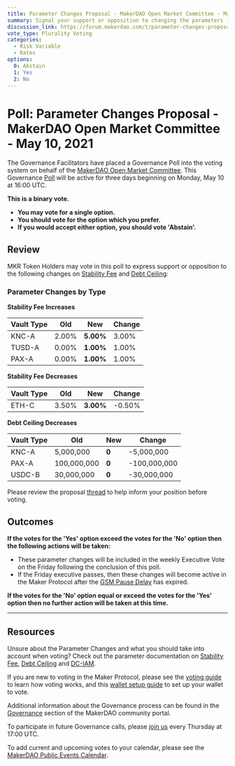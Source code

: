 ```yaml
---
title: Parameter Changes Proposal - MakerDAO Open Market Committee - May 10, 2021
summary: Signal your support or opposition to changing the parameters listed in this poll.
discussion_link: https://forum.makerdao.com/t/parameter-changes-proposal-ppg-omc-001-4-may-2021/7835
vote_type: Plurality Voting
categories:
  - Risk Variable
  - Rates
options:
  0: Abstain
  1: Yes
  2: No
---
```


# Poll: Parameter Changes Proposal - MakerDAO Open Market Committee - May 10, 2021

The Governance Facilitators have placed a Governance Poll into the voting system on behalf of the [MakerDAO Open Market Committee](https://forum.makerdao.com/t/parameter-proposal-group-makerdao-open-market-committee/7355). This Governance [Poll](https://community-development.makerdao.com/en/learn/governance/on-chain-gov) will be active for three days beginning on Monday, May 10 at 16:00 UTC.

**This is a binary vote.**

- **You may vote for a single option.**
- **You should vote for the option which you prefer.**
- **If you would accept either option, you should vote 'Abstain'.**

## Review

MKR Token Holders may vote in this poll to express support or opposition to the following changes on [Stability Fee](https://community-development.makerdao.com/en/learn/governance/param-stability-fee) and [Debt Ceiling](https://community-development.makerdao.com/en/learn/governance/param-debt-ceiling/):

### Parameter Changes by Type

**Stability Fee Increases**

| Vault Type | Old   | New       | Change |
| ---------- | ----- | --------- | ------ |
| KNC-A      | 2.00% | **5.00%** | 3.00%  |
| TUSD-A     | 0.00% | **1.00%** | 1.00%  |
| PAX-A      | 0.00% | **1.00%** | 1.00%  |

**Stability Fee Decreases**

| Vault Type | Old   | New       | Change |
| ---------- | ----- | --------- | ------ |
| ETH-C      | 3.50% | **3.00%** | -0.50% |

**Debt Ceiling Decreases**

| Vault Type | Old         | New   | Change       |
| ---------- | ----------- | ----- | ------------ |
| KNC-A      | 5,000,000   | **0** | -5,000,000   |
| PAX-A      | 100,000,000 | **0** | -100,000,000 |
| USDC-B     | 30,000,000  | **0** | -30,000,000  |

Please review the proposal [thread](https://forum.makerdao.com/t/parameter-changes-proposal-ppg-omc-001-4-may-2021/7835) to help inform your position before voting.

## Outcomes

**If the votes for the 'Yes' option exceed the votes for the 'No' option then the following actions will be taken:**

- These parameter changes will be included in the weekly Executive Vote on the Friday following the conclusion of this poll.
- If the Friday executive passes, then these changes will become active in the Maker Protocol after the [GSM Pause Delay](https://community-development.makerdao.com/en/learn/governance/param-gsm-pause-delay) has expired.

**If the votes for the 'No' option equal or exceed the votes for the 'Yes' option then no further action will be taken at this time.**

---

## Resources

Unsure about the Parameter Changes and what you should take into account when voting? Check out the parameter documentation on [Stability Fee](https://community-development.makerdao.com/en/learn/governance/param-stability-fee), [Debt Ceiling](https://community-development.makerdao.com/en/learn/governance/param-debt-ceiling/) and [DC-IAM](https://community-development.makerdao.com/en/learn/governance/module-dciam/).

If you are new to voting in the Maker Protocol, please see the [voting guide](https://community-development.makerdao.com/en/learn/governance/how-voting-works/) to learn how voting works, and this [wallet setup guide](https://community-development.makerdao.com/en/learn/governance/voting-setup/) to set up your wallet to vote.

Additional information about the Governance process can be found in the [Governance](https://community-development.makerdao.com/en/learn/governance) section of the MakerDAO community portal.

To participate in future Governance calls, please [join us](https://github.com/makerdao/community/tree/master/governance/governance-and-risk-meetings) every Thursday at 17:00 UTC.

To add current and upcoming votes to your calendar, please see the [MakerDAO Public Events Calendar](https://calendar.google.com/calendar/embed?src=makerdao.com_3efhm2ghipksegl009ktniomdk%40group.calendar.google.com&ctz=UTC&mode=week&showCalendars=0&showPrint=0).
